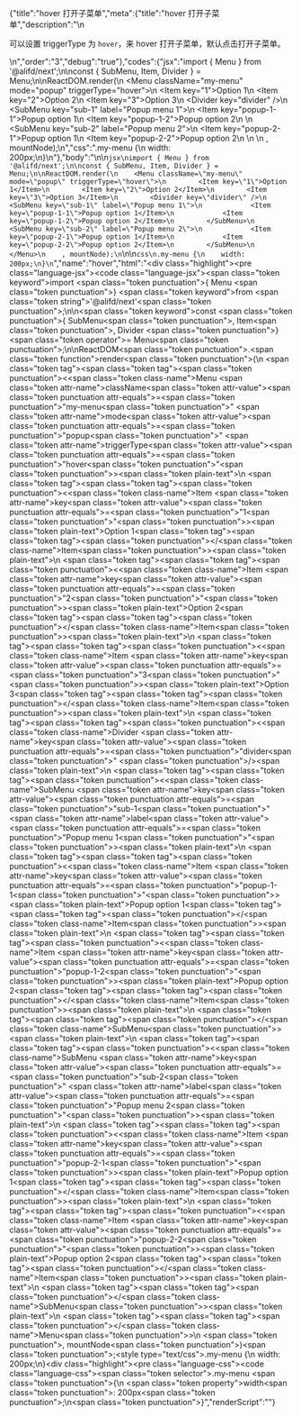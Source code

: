 {"title":"hover 打开子菜单","meta":{"title":"hover 打开子菜单","description":"\n<p>可以设置 triggerType 为 <code>hover</code>，来 hover 打开子菜单，默认点击打开子菜单。</p>\n","order":"3","debug":"true"},"codes":{"jsx":"import { Menu } from '@alifd/next';\n\nconst { SubMenu, Item, Divider } = Menu;\n\nReactDOM.render(\n    <Menu className=\"my-menu\" mode=\"popup\" triggerType=\"hover\">\n        <Item key=\"1\">Option 1</Item>\n        <Item key=\"2\">Option 2</Item>\n        <Item key=\"3\">Option 3</Item>\n        <Divider key=\"divider\" />\n        <SubMenu key=\"sub-1\" label=\"Popup menu 1\">\n            <Item key=\"popup-1-1\">Popup option 1</Item>\n            <Item key=\"popup-1-2\">Popup option 2</Item>\n        </SubMenu>\n        <SubMenu key=\"sub-2\" label=\"Popup menu 2\">\n            <Item key=\"popup-2-1\">Popup option 1</Item>\n            <Item key=\"popup-2-2\">Popup option 2</Item>\n        </SubMenu>\n    </Menu>\n    , mountNode);\n","css":".my-menu {\n    width: 200px;\n}\n"},"body":"\n\n````jsx\nimport { Menu } from '@alifd/next';\n\nconst { SubMenu, Item, Divider } = Menu;\n\nReactDOM.render(\n    <Menu className=\"my-menu\" mode=\"popup\" triggerType=\"hover\">\n        <Item key=\"1\">Option 1</Item>\n        <Item key=\"2\">Option 2</Item>\n        <Item key=\"3\">Option 3</Item>\n        <Divider key=\"divider\" />\n        <SubMenu key=\"sub-1\" label=\"Popup menu 1\">\n            <Item key=\"popup-1-1\">Popup option 1</Item>\n            <Item key=\"popup-1-2\">Popup option 2</Item>\n        </SubMenu>\n        <SubMenu key=\"sub-2\" label=\"Popup menu 2\">\n            <Item key=\"popup-2-1\">Popup option 1</Item>\n            <Item key=\"popup-2-2\">Popup option 2</Item>\n        </SubMenu>\n    </Menu>\n    , mountNode);\n````\n\n````css\n.my-menu {\n    width: 200px;\n}\n````","name":"hover","html":"<script>(function(){\"use strict\";\n\nvar _next = require(\"@alifd/next\");\n\nvar SubMenu = _next.Menu.SubMenu,\n    Item = _next.Menu.Item,\n    Divider = _next.Menu.Divider;\n\n\nReactDOM.render(React.createElement(\n    _next.Menu,\n    { className: \"my-menu\", mode: \"popup\", triggerType: \"hover\" },\n    React.createElement(\n        Item,\n        { key: \"1\" },\n        \"Option 1\"\n    ),\n    React.createElement(\n        Item,\n        { key: \"2\" },\n        \"Option 2\"\n    ),\n    React.createElement(\n        Item,\n        { key: \"3\" },\n        \"Option 3\"\n    ),\n    React.createElement(Divider, { key: \"divider\" }),\n    React.createElement(\n        SubMenu,\n        { key: \"sub-1\", label: \"Popup menu 1\" },\n        React.createElement(\n            Item,\n            { key: \"popup-1-1\" },\n            \"Popup option 1\"\n        ),\n        React.createElement(\n            Item,\n            { key: \"popup-1-2\" },\n            \"Popup option 2\"\n        )\n    ),\n    React.createElement(\n        SubMenu,\n        { key: \"sub-2\", label: \"Popup menu 2\" },\n        React.createElement(\n            Item,\n            { key: \"popup-2-1\" },\n            \"Popup option 1\"\n        ),\n        React.createElement(\n            Item,\n            { key: \"popup-2-2\" },\n            \"Popup option 2\"\n        )\n    )\n), mountNode);})()</script><div class=\"highlight\"><pre class=\"language-jsx\"><code class=\"language-jsx\"><span class=\"token keyword\">import</span> <span class=\"token punctuation\">{</span> Menu <span class=\"token punctuation\">}</span> <span class=\"token keyword\">from</span> <span class=\"token string\">'@alifd/next'</span><span class=\"token punctuation\">;</span>\n\n<span class=\"token keyword\">const</span> <span class=\"token punctuation\">{</span> SubMenu<span class=\"token punctuation\">,</span> Item<span class=\"token punctuation\">,</span> Divider <span class=\"token punctuation\">}</span> <span class=\"token operator\">=</span> Menu<span class=\"token punctuation\">;</span>\n\nReactDOM<span class=\"token punctuation\">.</span><span class=\"token function\">render</span><span class=\"token punctuation\">(</span>\n    <span class=\"token tag\"><span class=\"token tag\"><span class=\"token punctuation\">&lt;</span><span class=\"token class-name\">Menu</span></span> <span class=\"token attr-name\">className</span><span class=\"token attr-value\"><span class=\"token punctuation attr-equals\">=</span><span class=\"token punctuation\">\"</span>my-menu<span class=\"token punctuation\">\"</span></span> <span class=\"token attr-name\">mode</span><span class=\"token attr-value\"><span class=\"token punctuation attr-equals\">=</span><span class=\"token punctuation\">\"</span>popup<span class=\"token punctuation\">\"</span></span> <span class=\"token attr-name\">triggerType</span><span class=\"token attr-value\"><span class=\"token punctuation attr-equals\">=</span><span class=\"token punctuation\">\"</span>hover<span class=\"token punctuation\">\"</span></span><span class=\"token punctuation\">></span></span><span class=\"token plain-text\">\n        </span><span class=\"token tag\"><span class=\"token tag\"><span class=\"token punctuation\">&lt;</span><span class=\"token class-name\">Item</span></span> <span class=\"token attr-name\">key</span><span class=\"token attr-value\"><span class=\"token punctuation attr-equals\">=</span><span class=\"token punctuation\">\"</span>1<span class=\"token punctuation\">\"</span></span><span class=\"token punctuation\">></span></span><span class=\"token plain-text\">Option 1</span><span class=\"token tag\"><span class=\"token tag\"><span class=\"token punctuation\">&lt;/</span><span class=\"token class-name\">Item</span></span><span class=\"token punctuation\">></span></span><span class=\"token plain-text\">\n        </span><span class=\"token tag\"><span class=\"token tag\"><span class=\"token punctuation\">&lt;</span><span class=\"token class-name\">Item</span></span> <span class=\"token attr-name\">key</span><span class=\"token attr-value\"><span class=\"token punctuation attr-equals\">=</span><span class=\"token punctuation\">\"</span>2<span class=\"token punctuation\">\"</span></span><span class=\"token punctuation\">></span></span><span class=\"token plain-text\">Option 2</span><span class=\"token tag\"><span class=\"token tag\"><span class=\"token punctuation\">&lt;/</span><span class=\"token class-name\">Item</span></span><span class=\"token punctuation\">></span></span><span class=\"token plain-text\">\n        </span><span class=\"token tag\"><span class=\"token tag\"><span class=\"token punctuation\">&lt;</span><span class=\"token class-name\">Item</span></span> <span class=\"token attr-name\">key</span><span class=\"token attr-value\"><span class=\"token punctuation attr-equals\">=</span><span class=\"token punctuation\">\"</span>3<span class=\"token punctuation\">\"</span></span><span class=\"token punctuation\">></span></span><span class=\"token plain-text\">Option 3</span><span class=\"token tag\"><span class=\"token tag\"><span class=\"token punctuation\">&lt;/</span><span class=\"token class-name\">Item</span></span><span class=\"token punctuation\">></span></span><span class=\"token plain-text\">\n        </span><span class=\"token tag\"><span class=\"token tag\"><span class=\"token punctuation\">&lt;</span><span class=\"token class-name\">Divider</span></span> <span class=\"token attr-name\">key</span><span class=\"token attr-value\"><span class=\"token punctuation attr-equals\">=</span><span class=\"token punctuation\">\"</span>divider<span class=\"token punctuation\">\"</span></span> <span class=\"token punctuation\">/></span></span><span class=\"token plain-text\">\n        </span><span class=\"token tag\"><span class=\"token tag\"><span class=\"token punctuation\">&lt;</span><span class=\"token class-name\">SubMenu</span></span> <span class=\"token attr-name\">key</span><span class=\"token attr-value\"><span class=\"token punctuation attr-equals\">=</span><span class=\"token punctuation\">\"</span>sub-1<span class=\"token punctuation\">\"</span></span> <span class=\"token attr-name\">label</span><span class=\"token attr-value\"><span class=\"token punctuation attr-equals\">=</span><span class=\"token punctuation\">\"</span>Popup menu 1<span class=\"token punctuation\">\"</span></span><span class=\"token punctuation\">></span></span><span class=\"token plain-text\">\n            </span><span class=\"token tag\"><span class=\"token tag\"><span class=\"token punctuation\">&lt;</span><span class=\"token class-name\">Item</span></span> <span class=\"token attr-name\">key</span><span class=\"token attr-value\"><span class=\"token punctuation attr-equals\">=</span><span class=\"token punctuation\">\"</span>popup-1-1<span class=\"token punctuation\">\"</span></span><span class=\"token punctuation\">></span></span><span class=\"token plain-text\">Popup option 1</span><span class=\"token tag\"><span class=\"token tag\"><span class=\"token punctuation\">&lt;/</span><span class=\"token class-name\">Item</span></span><span class=\"token punctuation\">></span></span><span class=\"token plain-text\">\n            </span><span class=\"token tag\"><span class=\"token tag\"><span class=\"token punctuation\">&lt;</span><span class=\"token class-name\">Item</span></span> <span class=\"token attr-name\">key</span><span class=\"token attr-value\"><span class=\"token punctuation attr-equals\">=</span><span class=\"token punctuation\">\"</span>popup-1-2<span class=\"token punctuation\">\"</span></span><span class=\"token punctuation\">></span></span><span class=\"token plain-text\">Popup option 2</span><span class=\"token tag\"><span class=\"token tag\"><span class=\"token punctuation\">&lt;/</span><span class=\"token class-name\">Item</span></span><span class=\"token punctuation\">></span></span><span class=\"token plain-text\">\n        </span><span class=\"token tag\"><span class=\"token tag\"><span class=\"token punctuation\">&lt;/</span><span class=\"token class-name\">SubMenu</span></span><span class=\"token punctuation\">></span></span><span class=\"token plain-text\">\n        </span><span class=\"token tag\"><span class=\"token tag\"><span class=\"token punctuation\">&lt;</span><span class=\"token class-name\">SubMenu</span></span> <span class=\"token attr-name\">key</span><span class=\"token attr-value\"><span class=\"token punctuation attr-equals\">=</span><span class=\"token punctuation\">\"</span>sub-2<span class=\"token punctuation\">\"</span></span> <span class=\"token attr-name\">label</span><span class=\"token attr-value\"><span class=\"token punctuation attr-equals\">=</span><span class=\"token punctuation\">\"</span>Popup menu 2<span class=\"token punctuation\">\"</span></span><span class=\"token punctuation\">></span></span><span class=\"token plain-text\">\n            </span><span class=\"token tag\"><span class=\"token tag\"><span class=\"token punctuation\">&lt;</span><span class=\"token class-name\">Item</span></span> <span class=\"token attr-name\">key</span><span class=\"token attr-value\"><span class=\"token punctuation attr-equals\">=</span><span class=\"token punctuation\">\"</span>popup-2-1<span class=\"token punctuation\">\"</span></span><span class=\"token punctuation\">></span></span><span class=\"token plain-text\">Popup option 1</span><span class=\"token tag\"><span class=\"token tag\"><span class=\"token punctuation\">&lt;/</span><span class=\"token class-name\">Item</span></span><span class=\"token punctuation\">></span></span><span class=\"token plain-text\">\n            </span><span class=\"token tag\"><span class=\"token tag\"><span class=\"token punctuation\">&lt;</span><span class=\"token class-name\">Item</span></span> <span class=\"token attr-name\">key</span><span class=\"token attr-value\"><span class=\"token punctuation attr-equals\">=</span><span class=\"token punctuation\">\"</span>popup-2-2<span class=\"token punctuation\">\"</span></span><span class=\"token punctuation\">></span></span><span class=\"token plain-text\">Popup option 2</span><span class=\"token tag\"><span class=\"token tag\"><span class=\"token punctuation\">&lt;/</span><span class=\"token class-name\">Item</span></span><span class=\"token punctuation\">></span></span><span class=\"token plain-text\">\n        </span><span class=\"token tag\"><span class=\"token tag\"><span class=\"token punctuation\">&lt;/</span><span class=\"token class-name\">SubMenu</span></span><span class=\"token punctuation\">></span></span><span class=\"token plain-text\">\n    </span><span class=\"token tag\"><span class=\"token tag\"><span class=\"token punctuation\">&lt;/</span><span class=\"token class-name\">Menu</span></span><span class=\"token punctuation\">></span></span>\n    <span class=\"token punctuation\">,</span> mountNode<span class=\"token punctuation\">)</span><span class=\"token punctuation\">;</span></code></pre></div><style type=\"text/css\">.my-menu {\n    width: 200px;\n}</style><div class=\"highlight\"><pre class=\"language-css\"><code class=\"language-css\"><span class=\"token selector\">.my-menu</span> <span class=\"token punctuation\">{</span>\n    <span class=\"token property\">width</span><span class=\"token punctuation\">:</span> 200px<span class=\"token punctuation\">;</span>\n<span class=\"token punctuation\">}</span></code></pre></div>","renderScript":"<script>(function(){'use strict';\n\nvar _createClass = function () { function defineProperties(target, props) { for (var i = 0; i < props.length; i++) { var descriptor = props[i]; descriptor.enumerable = descriptor.enumerable || false; descriptor.configurable = true; if (\"value\" in descriptor) descriptor.writable = true; Object.defineProperty(target, descriptor.key, descriptor); } } return function (Constructor, protoProps, staticProps) { if (protoProps) defineProperties(Constructor.prototype, protoProps); if (staticProps) defineProperties(Constructor, staticProps); return Constructor; }; }();\n\nvar _reactLive = require('react-live');\n\nvar _next = require('@alifd/next');\n\nfunction _classCallCheck(instance, Constructor) { if (!(instance instanceof Constructor)) { throw new TypeError(\"Cannot call a class as a function\"); } }\n\nfunction _possibleConstructorReturn(self, call) { if (!self) { throw new ReferenceError(\"this hasn't been initialised - super() hasn't been called\"); } return call && (typeof call === \"object\" || typeof call === \"function\") ? call : self; }\n\nfunction _inherits(subClass, superClass) { if (typeof superClass !== \"function\" && superClass !== null) { throw new TypeError(\"Super expression must either be null or a function, not \" + typeof superClass); } subClass.prototype = Object.create(superClass && superClass.prototype, { constructor: { value: subClass, enumerable: false, writable: true, configurable: true } }); if (superClass) Object.setPrototypeOf ? Object.setPrototypeOf(subClass, superClass) : subClass.__proto__ = superClass; }\n\nwindow.demoNames.push('hover');\n\ndocument.getElementById('hover-style').innerHTML = '.my-menu {\\n    width: 200px;\\n}\\n';\n\nwindow.hoverRenderScript = function hoverRenderScript(liveDemo) {\n    var mountNode = document.getElementById('hover-mount');\n    if (liveDemo === \"false\") {\n        document.getElementById('hover-body').innerHTML = '<pre class=\"language-jsx\"><code class=\"language-jsx\"><span class=\"token keyword\">import</span> <span class=\"token punctuation\">{</span> Menu <span class=\"token punctuation\">}</span> <span class=\"token keyword\">from</span> <span class=\"token string\">\\'@alifd/next\\'</span><span class=\"token punctuation\">;</span>\\n\\n<span class=\"token keyword\">const</span> <span class=\"token punctuation\">{</span> SubMenu<span class=\"token punctuation\">,</span> Item<span class=\"token punctuation\">,</span> Divider <span class=\"token punctuation\">}</span> <span class=\"token operator\">=</span> Menu<span class=\"token punctuation\">;</span>\\n\\nReactDOM<span class=\"token punctuation\">.</span><span class=\"token function\">render</span><span class=\"token punctuation\">(</span>\\n    <span class=\"token tag\"><span class=\"token tag\"><span class=\"token punctuation\">&lt;</span><span class=\"token class-name\">Menu</span></span> <span class=\"token attr-name\">className</span><span class=\"token attr-value\"><span class=\"token punctuation attr-equals\">=</span><span class=\"token punctuation\">\"</span>my-menu<span class=\"token punctuation\">\"</span></span> <span class=\"token attr-name\">mode</span><span class=\"token attr-value\"><span class=\"token punctuation attr-equals\">=</span><span class=\"token punctuation\">\"</span>popup<span class=\"token punctuation\">\"</span></span> <span class=\"token attr-name\">triggerType</span><span class=\"token attr-value\"><span class=\"token punctuation attr-equals\">=</span><span class=\"token punctuation\">\"</span>hover<span class=\"token punctuation\">\"</span></span><span class=\"token punctuation\">></span></span><span class=\"token plain-text\">\\n        </span><span class=\"token tag\"><span class=\"token tag\"><span class=\"token punctuation\">&lt;</span><span class=\"token class-name\">Item</span></span> <span class=\"token attr-name\">key</span><span class=\"token attr-value\"><span class=\"token punctuation attr-equals\">=</span><span class=\"token punctuation\">\"</span>1<span class=\"token punctuation\">\"</span></span><span class=\"token punctuation\">></span></span><span class=\"token plain-text\">Option 1</span><span class=\"token tag\"><span class=\"token tag\"><span class=\"token punctuation\">&lt;/</span><span class=\"token class-name\">Item</span></span><span class=\"token punctuation\">></span></span><span class=\"token plain-text\">\\n        </span><span class=\"token tag\"><span class=\"token tag\"><span class=\"token punctuation\">&lt;</span><span class=\"token class-name\">Item</span></span> <span class=\"token attr-name\">key</span><span class=\"token attr-value\"><span class=\"token punctuation attr-equals\">=</span><span class=\"token punctuation\">\"</span>2<span class=\"token punctuation\">\"</span></span><span class=\"token punctuation\">></span></span><span class=\"token plain-text\">Option 2</span><span class=\"token tag\"><span class=\"token tag\"><span class=\"token punctuation\">&lt;/</span><span class=\"token class-name\">Item</span></span><span class=\"token punctuation\">></span></span><span class=\"token plain-text\">\\n        </span><span class=\"token tag\"><span class=\"token tag\"><span class=\"token punctuation\">&lt;</span><span class=\"token class-name\">Item</span></span> <span class=\"token attr-name\">key</span><span class=\"token attr-value\"><span class=\"token punctuation attr-equals\">=</span><span class=\"token punctuation\">\"</span>3<span class=\"token punctuation\">\"</span></span><span class=\"token punctuation\">></span></span><span class=\"token plain-text\">Option 3</span><span class=\"token tag\"><span class=\"token tag\"><span class=\"token punctuation\">&lt;/</span><span class=\"token class-name\">Item</span></span><span class=\"token punctuation\">></span></span><span class=\"token plain-text\">\\n        </span><span class=\"token tag\"><span class=\"token tag\"><span class=\"token punctuation\">&lt;</span><span class=\"token class-name\">Divider</span></span> <span class=\"token attr-name\">key</span><span class=\"token attr-value\"><span class=\"token punctuation attr-equals\">=</span><span class=\"token punctuation\">\"</span>divider<span class=\"token punctuation\">\"</span></span> <span class=\"token punctuation\">/></span></span><span class=\"token plain-text\">\\n        </span><span class=\"token tag\"><span class=\"token tag\"><span class=\"token punctuation\">&lt;</span><span class=\"token class-name\">SubMenu</span></span> <span class=\"token attr-name\">key</span><span class=\"token attr-value\"><span class=\"token punctuation attr-equals\">=</span><span class=\"token punctuation\">\"</span>sub-1<span class=\"token punctuation\">\"</span></span> <span class=\"token attr-name\">label</span><span class=\"token attr-value\"><span class=\"token punctuation attr-equals\">=</span><span class=\"token punctuation\">\"</span>Popup menu 1<span class=\"token punctuation\">\"</span></span><span class=\"token punctuation\">></span></span><span class=\"token plain-text\">\\n            </span><span class=\"token tag\"><span class=\"token tag\"><span class=\"token punctuation\">&lt;</span><span class=\"token class-name\">Item</span></span> <span class=\"token attr-name\">key</span><span class=\"token attr-value\"><span class=\"token punctuation attr-equals\">=</span><span class=\"token punctuation\">\"</span>popup-1-1<span class=\"token punctuation\">\"</span></span><span class=\"token punctuation\">></span></span><span class=\"token plain-text\">Popup option 1</span><span class=\"token tag\"><span class=\"token tag\"><span class=\"token punctuation\">&lt;/</span><span class=\"token class-name\">Item</span></span><span class=\"token punctuation\">></span></span><span class=\"token plain-text\">\\n            </span><span class=\"token tag\"><span class=\"token tag\"><span class=\"token punctuation\">&lt;</span><span class=\"token class-name\">Item</span></span> <span class=\"token attr-name\">key</span><span class=\"token attr-value\"><span class=\"token punctuation attr-equals\">=</span><span class=\"token punctuation\">\"</span>popup-1-2<span class=\"token punctuation\">\"</span></span><span class=\"token punctuation\">></span></span><span class=\"token plain-text\">Popup option 2</span><span class=\"token tag\"><span class=\"token tag\"><span class=\"token punctuation\">&lt;/</span><span class=\"token class-name\">Item</span></span><span class=\"token punctuation\">></span></span><span class=\"token plain-text\">\\n        </span><span class=\"token tag\"><span class=\"token tag\"><span class=\"token punctuation\">&lt;/</span><span class=\"token class-name\">SubMenu</span></span><span class=\"token punctuation\">></span></span><span class=\"token plain-text\">\\n        </span><span class=\"token tag\"><span class=\"token tag\"><span class=\"token punctuation\">&lt;</span><span class=\"token class-name\">SubMenu</span></span> <span class=\"token attr-name\">key</span><span class=\"token attr-value\"><span class=\"token punctuation attr-equals\">=</span><span class=\"token punctuation\">\"</span>sub-2<span class=\"token punctuation\">\"</span></span> <span class=\"token attr-name\">label</span><span class=\"token attr-value\"><span class=\"token punctuation attr-equals\">=</span><span class=\"token punctuation\">\"</span>Popup menu 2<span class=\"token punctuation\">\"</span></span><span class=\"token punctuation\">></span></span><span class=\"token plain-text\">\\n            </span><span class=\"token tag\"><span class=\"token tag\"><span class=\"token punctuation\">&lt;</span><span class=\"token class-name\">Item</span></span> <span class=\"token attr-name\">key</span><span class=\"token attr-value\"><span class=\"token punctuation attr-equals\">=</span><span class=\"token punctuation\">\"</span>popup-2-1<span class=\"token punctuation\">\"</span></span><span class=\"token punctuation\">></span></span><span class=\"token plain-text\">Popup option 1</span><span class=\"token tag\"><span class=\"token tag\"><span class=\"token punctuation\">&lt;/</span><span class=\"token class-name\">Item</span></span><span class=\"token punctuation\">></span></span><span class=\"token plain-text\">\\n            </span><span class=\"token tag\"><span class=\"token tag\"><span class=\"token punctuation\">&lt;</span><span class=\"token class-name\">Item</span></span> <span class=\"token attr-name\">key</span><span class=\"token attr-value\"><span class=\"token punctuation attr-equals\">=</span><span class=\"token punctuation\">\"</span>popup-2-2<span class=\"token punctuation\">\"</span></span><span class=\"token punctuation\">></span></span><span class=\"token plain-text\">Popup option 2</span><span class=\"token tag\"><span class=\"token tag\"><span class=\"token punctuation\">&lt;/</span><span class=\"token class-name\">Item</span></span><span class=\"token punctuation\">></span></span><span class=\"token plain-text\">\\n        </span><span class=\"token tag\"><span class=\"token tag\"><span class=\"token punctuation\">&lt;/</span><span class=\"token class-name\">SubMenu</span></span><span class=\"token punctuation\">></span></span><span class=\"token plain-text\">\\n    </span><span class=\"token tag\"><span class=\"token tag\"><span class=\"token punctuation\">&lt;/</span><span class=\"token class-name\">Menu</span></span><span class=\"token punctuation\">></span></span>\\n    <span class=\"token punctuation\">,</span> mountNode<span class=\"token punctuation\">)</span><span class=\"token punctuation\">;</span>\\n</code></pre>\\n<pre class=\"language-css\"><code class=\"language-css\"><span class=\"token selector\">.my-menu</span> <span class=\"token punctuation\">{</span>\\n    <span class=\"token property\">width</span><span class=\"token punctuation\">:</span> 200px<span class=\"token punctuation\">;</span>\\n<span class=\"token punctuation\">}</span>\\n</code></pre>\\n'.replace(/{backquote}/g, '`').replace(/{dollar}/g, '$');\n\n        var SubMenu = _next.Menu.SubMenu,\n            Item = _next.Menu.Item,\n            Divider = _next.Menu.Divider;\n\n\n        ReactDOM.render(React.createElement(\n            _next.Menu,\n            { className: 'my-menu', mode: 'popup', triggerType: 'hover' },\n            React.createElement(\n                Item,\n                { key: '1' },\n                'Option 1'\n            ),\n            React.createElement(\n                Item,\n                { key: '2' },\n                'Option 2'\n            ),\n            React.createElement(\n                Item,\n                { key: '3' },\n                'Option 3'\n            ),\n            React.createElement(Divider, { key: 'divider' }),\n            React.createElement(\n                SubMenu,\n                { key: 'sub-1', label: 'Popup menu 1' },\n                React.createElement(\n                    Item,\n                    { key: 'popup-1-1' },\n                    'Popup option 1'\n                ),\n                React.createElement(\n                    Item,\n                    { key: 'popup-1-2' },\n                    'Popup option 2'\n                )\n            ),\n            React.createElement(\n                SubMenu,\n                { key: 'sub-2', label: 'Popup menu 2' },\n                React.createElement(\n                    Item,\n                    { key: 'popup-2-1' },\n                    'Popup option 1'\n                ),\n                React.createElement(\n                    Item,\n                    { key: 'popup-2-2' },\n                    'Popup option 2'\n                )\n            )\n        ), mountNode);\n\n        return;\n    }\n\n    var hoverLiveScript = 'const { SubMenu, Item, Divider } = Menu;\\n\\nReactDOM.render(\\n  <Menu className=\"my-menu\" mode=\"popup\" triggerType=\"hover\">\\n    <Item key=\"1\">Option 1</Item>\\n    <Item key=\"2\">Option 2</Item>\\n    <Item key=\"3\">Option 3</Item>\\n    <Divider key=\"divider\" />\\n    <SubMenu key=\"sub-1\" label=\"Popup menu 1\">\\n      <Item key=\"popup-1-1\">Popup option 1</Item>\\n      <Item key=\"popup-1-2\">Popup option 2</Item>\\n    </SubMenu>\\n    <SubMenu key=\"sub-2\" label=\"Popup menu 2\">\\n      <Item key=\"popup-2-1\">Popup option 1</Item>\\n      <Item key=\"popup-2-2\">Popup option 2</Item>\\n    </SubMenu>\\n  </Menu>,\\n  mountNode\\n);';\n    var emptyTheme = {\n        plain: {},\n        styles: [{\n            types: [],\n            styles: {}\n        }]\n    };\n\n    function renderAfter() {\n        ReactDOM.render(React.createElement(\n            _next.Balloon.Tooltip,\n            {\n                align: 't',\n                style: { maxWidth: 320 },\n                trigger: React.createElement('div', {\n                    dangerouslySetInnerHTML: {\n                        __html: '<pre class=\"language-jsx\"><code class=\"language-jsx\"><span class=\"token keyword\">import</span> <span class=\"token punctuation\">{</span> Menu <span class=\"token punctuation\">}</span> <span class=\"token keyword\">from</span> <span class=\"token string\">\\'@alifd/next\\'</span><span class=\"token punctuation\">;</span>\\n</code></pre>\\n'\n                    }\n                })\n            },\n            '\\u7F16\\u8F91\\u6A21\\u5F0F\\u6682\\u4E0D\\u652F\\u6301\\u4FEE\\u6539\\u4F9D\\u8D56\\u5F15\\u5165'\n        ), document.getElementById('hover-live-import'));\n        ReactDOM.render(React.createElement(\n            _next.Balloon.Tooltip,\n            {\n                align: 'b',\n                style: { maxWidth: 320 },\n                trigger: React.createElement('div', { dangerouslySetInnerHTML: { __html: '<pre class=\"language-css\"><code class=\"language-css\"><span class=\"token selector\">.my-menu</span> <span class=\"token punctuation\">{</span>\\n    <span class=\"token property\">width</span><span class=\"token punctuation\">:</span> 200px<span class=\"token punctuation\">;</span>\\n<span class=\"token punctuation\">}</span>\\n\\n</code></pre>\\n' } })\n            },\n            '\\u7F16\\u8F91\\u6A21\\u5F0F\\u6682\\u4E0D\\u652F\\u6301\\u4FEE\\u6539css'\n        ), document.getElementById('hover-live-css'));\n    }\n\n    var LiveRenderer = function (_React$Component) {\n        _inherits(LiveRenderer, _React$Component);\n\n        function LiveRenderer(props) {\n            _classCallCheck(this, LiveRenderer);\n\n            var _this = _possibleConstructorReturn(this, (LiveRenderer.__proto__ || Object.getPrototypeOf(LiveRenderer)).call(this, props));\n\n            _this.onBlur = function () {\n                var time = new Date().getTime();\n                window.top.postMessage({\n                    type: 'ReactLiveEdit',\n                    from: 'demo',\n                    body: { name: 'hover', component: 'Menu', time: time }\n                }, '*');\n            };\n\n            return _this;\n        }\n\n        _createClass(LiveRenderer, [{\n            key: 'componentDidMount',\n            value: function componentDidMount() {\n                renderAfter();\n            }\n        }, {\n            key: 'render',\n            value: function render() {\n                return React.createElement(\n                    _reactLive.LiveProvider,\n                    {\n                        code: hoverLiveScript,\n                        scope: { Menu: _next.Menu, mountNode: mountNode },\n                        noInline: true },\n                    React.createElement(\n                        'div',\n                        { id: 'hover-live-editor' },\n                        React.createElement(_reactLive.LiveError, { id: 'hover-live-error', className: 'react-live-error' }),\n                        React.createElement('div', { id: 'hover-live-import' }),\n                        React.createElement(\n                            'div',\n                            { id: 'hover-live-body', className: 'react-live-body' },\n                            React.createElement(_reactLive.LiveEditor, { theme: emptyTheme, onBlur: this.onBlur })\n                        ),\n                        React.createElement('div', { id: 'hover-live-css' })\n                    ),\n                    React.createElement(_reactLive.LivePreview, null)\n                );\n            }\n        }]);\n\n        return LiveRenderer;\n    }(React.Component);\n\n    ReactDOM.render(React.createElement(LiveRenderer, null), document.getElementById('hover-body'));\n    return;\n};\n\nwindow.renderFuncs.push(hoverRenderScript);\n\nfunction onRiddleOrCodePenClick(type) {\n    var time = new Date().getTime();\n    window.top.postMessage({\n        type: 'RiddleOrCodePenClick',\n        from: 'demo',\n        body: { name: 'hover', component: 'Menu', type: type, time: time }\n    }, '*');\n}\nReactDOM.render(React.createElement(\n    _next.Balloon.Tooltip,\n    {\n        align: 'b',\n        style: { maxWidth: 400 },\n        trigger: React.createElement(\n            'span',\n            { role: 'img', className: 'op-icon', onClick: function onClick() {\n                    return onRiddleOrCodePenClick('O2');\n                } },\n            React.createElement(\n                'svg',\n                { viewBox: '0 0 18 18', version: '1.1' },\n                React.createElement(\n                    'g',\n                    { id: '\\u9875\\u9762-1', stroke: 'none', 'stroke-width': '1', fill: 'none', 'fill-rule': 'evenodd', 'stroke-opacity': '0.45' },\n                    React.createElement(\n                        'g',\n                        { id: '\\u7F16\\u7EC4-16', transform: 'translate(1.000000, 1.031385)', 'fill-rule': 'nonzero', stroke: '#000000', 'stroke-width': '1' },\n                        React.createElement('path', { d: 'M7.99320628,15.9864125 C3.58572657,15.9864125 2.27373675e-13,12.400686 2.27373675e-13,7.99320627 C2.27373675e-13,3.58572655 3.58572657,-1.70530257e-13 7.99320628,-1.70530257e-13 C12.400686,-1.70530257e-13 15.9864126,3.58572655 15.9864126,7.99320627 C15.9864126,8.42039157 15.6400618,8.76674238 15.2128765,8.76674238 C14.7856912,8.76674238 14.4393404,8.42039157 14.4393404,7.99320627 C14.4393404,4.43880793 11.5476691,1.54707218 7.99320628,1.54707218 C4.43874348,1.54707218 1.54707218,4.43880793 1.54707218,7.99320627 C1.54707218,11.5476691 4.43874348,14.4393404 7.99320628,14.4393404 C8.43115662,14.4393404 8.86852684,14.3952488 9.29313367,14.3084194 C9.7112944,14.2223635 10.1204305,14.492521 10.2060352,14.9110685 C10.2917043,15.3296804 10.0218692,15.7383653 9.60338611,15.82397 C9.07686588,15.9317494 8.53513277,15.9864125 7.99320628,15.9864125', id: 'path-2' }),\n                        React.createElement('path', { d: 'M14.8745616,14.4162764 C15.3159789,14.440487 15.5487088,14.6453304 15.5721741,15.0302087 C15.5487088,15.4398955 15.3394443,15.6441411 14.9442844,15.6441411 L11.9445701,15.6441411 C11.5025757,15.6441411 11.2817709,15.4398955 11.2817709,15.0302087 C11.2584018,14.9100526 11.3166804,14.7536303 11.4562221,14.5606432 C11.6420213,14.3439436 11.8279166,14.127244 12.0142928,13.9105444 C12.7817242,13.0680563 13.339795,12.369935 13.6886012,11.8156822 C13.8978657,11.5267494 14.002498,11.2378167 14.002498,10.9488839 C13.9556635,10.5154847 13.746399,10.2751724 13.3746083,10.226552 C13.0024329,10.226552 12.7347936,10.5036285 12.5724598,11.0572835 C12.432918,11.5148932 12.2350015,11.7315928 11.9793834,11.7073822 C11.537389,11.7073822 11.3167766,11.4906827 11.3167766,11.0572835 C11.4176783,9.98807895 11.9602374,9.32514076 12.9424518,9.05442834 C13.5415272,8.88931453 14.2250594,9.11615024 14.4346419,9.22243967 C15.0292798,9.52400928 15.3502647,10.075465 15.3976267,10.8766507 C15.3976267,11.5510596 14.8744655,12.5019474 13.8280468,13.7300113 C13.5489633,14.0674648 13.3625871,14.2960206 13.2698799,14.4162764 L14.8745616,14.4162764 Z', id: 'path-7' })\n                    )\n                )\n            )\n        ) },\n    React.createElement(\n        'span',\n        null,\n        '\\u5728O2\\u4E2D\\u6253\\u5F00'\n    )\n), document.getElementById('hover-O2'));\nReactDOM.render(React.createElement(\n    _next.Balloon.Tooltip,\n    {\n        align: 'b',\n        style: { maxWidth: 400 },\n        trigger: React.createElement(\n            'span',\n            { role: 'img', className: 'op-icon', onClick: function onClick() {\n                    return onRiddleOrCodePenClick('CodePen');\n                } },\n            React.createElement(\n                'svg',\n                { viewBox: '0 0 20 20', fill: 'currentColor' },\n                React.createElement('path', {\n                    d: 'M17.7207447,7.0537234 L10.2739362,2.0893617 C10.0952128,1.97021277 9.86223404,1.97021277 9.68404255,2.0893617 L2.23723404,7.0537234 C2.0893617,7.15212766 2.00053191,7.31861702 2.00053191,7.4962766 L2.00053191,12.4606383 C2.00053191,12.6382979 2.0893617,12.8047872 2.23723404,12.9031915 L9.68404255,17.8675532 C9.77340426,17.9271277 9.87606383,17.9569149 9.97925532,17.9569149 C10.0824468,17.9569149 10.1851064,17.9271277 10.2744681,17.8675532 L17.7212766,12.9031915 C17.8691489,12.8047872 17.9579787,12.6382979 17.9579787,12.4606383 L17.9579787,7.4962766 C17.9579787,7.31861702 17.8691489,7.15212766 17.7212766,7.0537234 L17.7207447,7.0537234 Z M9.9787234,11.8218085 L7.2143617,9.9787234 L9.9787234,8.1356383 L12.7430851,9.9787234 L9.9787234,11.8218085 Z M10.5106383,7.21170213 L10.5106383,3.52553191 L16.4664894,7.4962766 L13.7021277,9.3393617 L10.5106383,7.21170213 Z M9.44680851,7.21170213 L6.25531915,9.3393617 L3.49095745,7.4962766 L9.44680851,3.52553191 L9.44680851,7.21170213 Z M5.2962766,9.9787234 L3.06382979,11.4670213 L3.06382979,8.49042553 L5.2962766,9.9787234 Z M6.25531915,10.6180851 L9.44680851,12.7457447 L9.44680851,16.4319149 L3.49095745,12.4611702 L6.25531915,10.6180851 Z M10.5106383,12.7457447 L13.7021277,10.6180851 L16.4664894,12.4611702 L10.5106383,16.4319149 L10.5106383,12.7457447 Z M14.6611702,9.9787234 L16.893617,8.49042553 L16.893617,11.4670213 L14.6611702,9.9787234 Z' })\n            )\n        ) },\n    React.createElement(\n        'span',\n        null,\n        '\\u5728CodePen\\u4E2D\\u6253\\u5F00'\n    )\n), document.getElementById('hover-CodePen'));\nReactDOM.render(React.createElement(\n    _next.Balloon.Tooltip,\n    {\n        align: 'b',\n        style: { maxWidth: 400 },\n        trigger: React.createElement(\n            'span',\n            { role: 'img', className: 'op-icon', onClick: function onClick() {\n                    return onRiddleOrCodePenClick('Riddle');\n                } },\n            React.createElement(\n                'svg',\n                { viewBox: '0 0 20 20', fill: 'currentColor' },\n                React.createElement('path', {\n                    d: 'M12.0135981,2 C14.9585189,2 17.345849,4.38716704 17.345849,7.33333333 C17.345849,9.38478693 16.1882418,11.1657179 14.4903288,12.0578577 L17.2084049,16.7658872 C17.2378708,16.8169235 17.2591949,16.8704263 17.2727803,16.9248914 C17.3474476,17.0262914 17.3916465,17.1520943 17.3916465,17.2882205 C17.3916465,17.628088 17.1161295,17.9036051 16.7762619,17.9036051 L2.81174505,17.9048498 C2.75007855,17.9255976 2.68404472,17.9368421 2.61538462,17.9368421 C2.27551708,17.9368421 2,17.661325 2,17.3214575 L2,4.90050552 C2,4.44767651 2.36696407,4.08058607 2.8201909,4.08058607 L2.8201909,4.08058607 L4.598,4.08 L4.59829061,3.64037695 C4.59829061,2.78210363 5.25867561,2.07778272 6.09736436,2.00602116 L6.23871411,2 Z M11.9839597,3.23076923 L6.23745245,3.23076923 C6.01143198,3.23076923 5.82905984,3.41419855 5.82905984,3.64047008 L5.82905984,3.64047008 L5.829,4.08 L11.5615101,4.08058607 C13.3089935,4.08058607 14.7370181,5.4476011 14.8334247,7.17082808 L14.8386124,7.35677655 C14.8386124,9.16616658 13.3721154,10.632967 11.5615101,10.632967 L11.5615101,10.632967 L10.299,10.632 L12.6155561,14.6429723 C12.7020335,14.7927556 12.7183875,14.9637818 12.6748043,15.1180362 C12.6779184,15.1342067 12.6786336,15.1513556 12.6786336,15.1686715 C12.6786336,15.508539 12.4031165,15.7840561 12.063249,15.7840561 L5.39477011,15.7840561 C5.33908357,15.7840561 5.28512459,15.7766596 5.23382202,15.7627953 L5.21367522,15.7639098 L5.21367522,15.7639098 C4.87380768,15.7639098 4.59829061,15.4883927 4.59829061,15.1485252 L4.598,5.323 L3.23076923,5.32307709 L3.23,16.672 L15.733,16.672 L13.0769083,12.0713449 C12.9069827,11.7770252 13.0078241,11.40068 13.3021438,11.2307544 C13.3538063,11.200927 13.4079962,11.1794424 13.4631533,11.1658825 C14.9972153,10.5673738 16.0854701,9.07745387 16.0854701,7.33333333 C16.0854701,5.06705157 14.2491614,3.23076923 11.9839597,3.23076923 L11.9839597,3.23076923 Z M11.7212434,5.32867389 L11.5688942,5.32307709 L5.829,5.323 L5.82905984,11.0261966 C5.82905984,11.0464748 5.83052125,11.0664018 5.83334393,11.0858783 L5.84579569,11.1428571 L5.829,11.142 L5.829,14.553 L11.142,14.553 L8.71393544,10.3467056 C8.54400168,10.0523717 8.64484792,9.67600839 8.93918185,9.50607462 C9.01663814,9.46135521 9.09977514,9.43538787 9.18333591,9.42676402 L9.18350929,9.40512829 L11.5688942,9.40512829 C12.6982428,9.40512829 13.6102561,8.49132999 13.6102561,7.36410269 C13.6102561,6.23662753 12.6963072,5.32307709 11.5688942,5.32307709 Z' })\n            )\n        ) },\n    React.createElement(\n        'span',\n        null,\n        '\\u5728Riddle\\u4E2D\\u6253\\u5F00'\n    )\n), document.getElementById('hover-Riddle'));\nReactDOM.render(React.createElement(\n    _next.Balloon.Tooltip,\n    {\n        align: 'b',\n        style: { maxWidth: 320 },\n        trigger: React.createElement(\n            'span',\n            { className: 'code-box-code-action', onClick: function onClick() {\n                    _next.Message.success('复制成功');\n                } },\n            React.createElement(\n                'svg',\n                { viewBox: '0 0 20 20', focusable: 'false', 'data-icon': 'snippets', width: '20px', height: '20px', fill: 'currentColor', 'aria-hidden': 'true' },\n                React.createElement('path', { d: 'M15,5 L15,18 L2,18 L2,5 L15,5 Z M14,6 L3,6 L3,17 L14,17 L14,6 Z M18,2 L18,15 L16,15 L16,13.999 L17,14 L17,3 L6,3 L6,4 L5,4 L5,2 L18,2 Z M9,8 L9,11 L12,11 L12,12 L9,12 L9,15 L8,15 L8,12 L5,12 L5,11 L8,11 L8,8 L9,8 Z' })\n            )\n        )\n    },\n    React.createElement(\n        'span',\n        null,\n        '\\u590D\\u5236\\u4EE3\\u7801'\n    )\n), document.getElementById('hover-copy-btn'));\nReactDOM.render(React.createElement(\n    React.Fragment,\n    null,\n    React.createElement(\n        _next.Balloon.Tooltip,\n        {\n            align: 'b',\n            style: { maxWidth: 400 },\n            trigger: React.createElement(\n                'span',\n                { id: 'hover-icon-show', className: 'code-box-code-action code-expand-icon-show' },\n                React.createElement(\n                    'svg',\n                    { alt: 'expand code', width: '20px', height: '20px', viewBox: '0 0 20 20', fill: 'currentColor' },\n                    React.createElement('path', {\n                        d: 'M14.4307124,13.5667899 L15.1349452,14.276759 L10.7473676,18.6288871 L6.42783259,14.2738791 L7.13782502,13.5696698 L10.7530744,17.2147744 L14.4307124,13.5667899 Z M4.79130753,8.067524 L16.3824174,11.1733525 L16.1235984,12.1392784 L4.53248848,9.03344983 L4.79130753,8.067524 Z M10.8154102,1.57503552 L15.1349452,5.93004351 L14.4249528,6.63425282 L10.809949,2.98914817 L7.13206544,6.6371327 L6.42783259,5.92716363 L10.8154102,1.57503552 Z',\n                        transform: 'translate(10.457453, 10.101961) rotate(90.000000) translate(-10.457453, -10.101961) ' })\n                )\n            ) },\n        React.createElement(\n            'span',\n            null,\n            '\\u5C55\\u5F00\\u4EE3\\u7801',\n            React.createElement('br', null),\n            React.createElement('br', null),\n            '\\u5C0F\\u63D0\\u793A: ',\n            React.createElement('br', null),\n            React.createElement('br', null),\n            ' 1. \\u70B9\\u51FB\\u4E00\\u4E0B\\u4EE3\\u7801\\uFF0C\\u8BD5\\u4E00\\u8BD5\\u5728\\u7EBF\\u7F16\\u8F91\\u9884\\u89C8\\u5427\\uFF01 ',\n            React.createElement('br', null),\n            React.createElement('br', null),\n            '2. \\u9875\\u9762\\u53F3\\u4E0A\\u65B9 \\u6709 ',\n            React.createElement(\n                'strong',\n                null,\n                '\\u5168\\u5C40\\u4EE3\\u7801\\u5C55\\u5F00'\n            ),\n            ' \\u53CA ',\n            React.createElement(\n                'strong',\n                null,\n                '\\u5F00\\u542F\\u5728\\u7EBF\\u7F16\\u8F91'\n            ),\n            ' \\u6A21\\u5F0F\\u54DF\\uFF5E'\n        )\n    ),\n    React.createElement(\n        _next.Balloon.Tooltip,\n        {\n            align: 'b',\n            style: { maxWidth: 400 },\n            trigger: React.createElement(\n                'span',\n                { id: 'hover-icon-hide', className: 'code-box-code-action code-expand-icon-hide', style: { display: 'none' } },\n                React.createElement(\n                    'svg',\n                    { alt: 'expand code', width: '20px', height: '20px', viewBox: '0 0 20 20', style: { fill: '#3B9AFF' } },\n                    React.createElement('path', {\n                        d: 'M14.4307124,13.5667899 L15.1349452,14.276759 L10.7473676,18.6288871 L6.42783259,14.2738791 L7.13782502,13.5696698 L10.7530744,17.2147744 L14.4307124,13.5667899 Z M4.79130753,8.067524 L16.3824174,11.1733525 L16.1235984,12.1392784 L4.53248848,9.03344983 L4.79130753,8.067524 Z M10.8154102,1.57503552 L15.1349452,5.93004351 L14.4249528,6.63425282 L10.809949,2.98914817 L7.13206544,6.6371327 L6.42783259,5.92716363 L10.8154102,1.57503552 Z',\n                        transform: 'translate(10.457453, 10.101961) rotate(90.000000) translate(-10.457453, -10.101961) ' })\n                )\n            ) },\n        React.createElement(\n            'span',\n            null,\n            '\\u6536\\u8D77\\u4EE3\\u7801',\n            React.createElement('br', null),\n            React.createElement('br', null),\n            '\\u5C0F\\u63D0\\u793A: ',\n            React.createElement('br', null),\n            React.createElement('br', null),\n            ' 1. \\u70B9\\u51FB\\u4E00\\u4E0B\\u4EE3\\u7801\\uFF0C\\u8BD5\\u4E00\\u8BD5\\u5728\\u7EBF\\u7F16\\u8F91\\u9884\\u89C8\\u5427\\uFF01 ',\n            React.createElement('br', null),\n            React.createElement('br', null),\n            '2. \\u9875\\u9762\\u53F3\\u4E0A\\u65B9 \\u6709 ',\n            React.createElement(\n                'strong',\n                null,\n                '\\u5168\\u5C40\\u4EE3\\u7801\\u5C55\\u5F00'\n            ),\n            ' \\u53CA ',\n            React.createElement(\n                'strong',\n                null,\n                '\\u5F00\\u542F\\u5728\\u7EBF\\u7F16\\u8F91'\n            ),\n            ' \\u6A21\\u5F0F\\u54DF\\uFF5E'\n        )\n    )\n), document.getElementById('hover-fold-code'));})()</script>"}